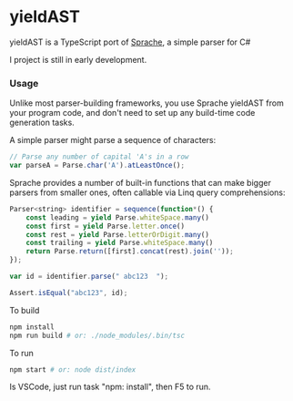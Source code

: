 
# yieldAST

yieldAST is a TypeScript port of [Sprache](https://github.com/sprache/Sprache), a simple parser for C#

I project is still in early development.

### Usage

Unlike most parser-building frameworks, you use Sprache yieldAST from your program code, and don't need to set up any build-time code generation tasks.

A simple parser might parse a sequence of characters:

```js
// Parse any number of capital 'A's in a row
var parseA = Parse.char('A').atLeastOnce();
```

Sprache provides a number of built-in functions that can make bigger parsers from smaller ones, often callable via Linq query comprehensions:

```js
Parser<string> identifier = sequence(function*() {
    const leading = yield Parse.whiteSpace.many()
    const first = yield Parse.letter.once()
    const rest = yield Parse.letterOrDigit.many()
    const trailing = yield Parse.whiteSpace.many()
    return Parse.return([first].concat(rest).join(''));
});

var id = identifier.parse(" abc123  ");

Assert.isEqual("abc123", id);
```

To build

```sh
npm install
npm run build # or: ./node_modules/.bin/tsc
```

To run

```sh
npm start # or: node dist/index
```

Is VSCode, just run task "npm: install", then F5 to run.
